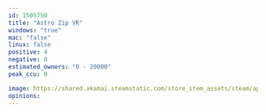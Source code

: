 ```yaml
---
id: 1505750
title: "Astro Zip VR"
windows: "true"
mac: "false"
linux: false
positive: 4
negative: 0
estimated_owners: "0 - 20000"
peak_ccu: 0

image: https://shared.akamai.steamstatic.com/store_item_assets/steam/apps/1505750/header.jpg?t=1679068788
opinions:
---
```

